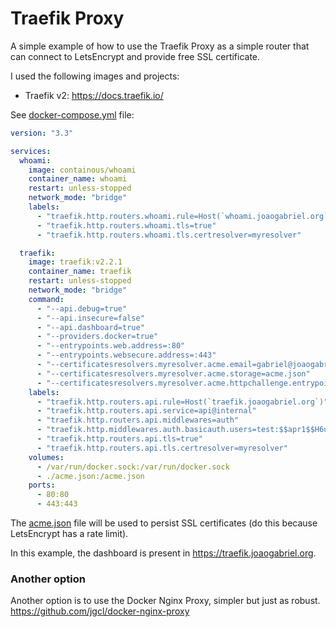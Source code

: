 # Traefik Proxy

A simple example of how to use the Traefik Proxy as a simple router that can connect to LetsEncrypt and provide free SSL certificate.

I used the following images and projects:
- Traefik v2: https://docs.traefik.io/

See [docker-compose.yml](docker-compose.yml) file:
```yaml
version: "3.3"

services:
  whoami:
    image: containous/whoami
    container_name: whoami
    restart: unless-stopped
    network_mode: "bridge"
    labels:
      - "traefik.http.routers.whoami.rule=Host(`whoami.joaogabriel.org`)"
      - "traefik.http.routers.whoami.tls=true"
      - "traefik.http.routers.whoami.tls.certresolver=myresolver"

  traefik:
    image: traefik:v2.2.1
    container_name: traefik
    restart: unless-stopped
    network_mode: "bridge"
    command:
      - "--api.debug=true"
      - "--api.insecure=false"
      - "--api.dashboard=true"
      - "--providers.docker=true"
      - "--entrypoints.web.address=:80"
      - "--entrypoints.websecure.address=:443"
      - "--certificatesresolvers.myresolver.acme.email=gabriel@joaogabriel.org"
      - "--certificatesresolvers.myresolver.acme.storage=acme.json"
      - "--certificatesresolvers.myresolver.acme.httpchallenge.entrypoint=web"
    labels:
      - "traefik.http.routers.api.rule=Host(`traefik.joaogabriel.org`)"
      - "traefik.http.routers.api.service=api@internal"
      - "traefik.http.routers.api.middlewares=auth"
      - "traefik.http.middlewares.auth.basicauth.users=test:$$apr1$$H6uskkkW$$IgXLP6ewTrSuBkTrqE8wj/,test2:$$apr1$$d9hr9HBB$$4HxwgUir3HP4EsggP/QNo0"
      - "traefik.http.routers.api.tls=true"
      - "traefik.http.routers.api.tls.certresolver=myresolver"
    volumes:
      - /var/run/docker.sock:/var/run/docker.sock
      - ./acme.json:/acme.json
    ports:
      - 80:80
      - 443:443
``` 

The [acme.json](acme.json) file will be used to persist SSL certificates (do this because LetsEncrypt has a rate limit).

In this example, the dashboard is present in https://traefik.joaogabriel.org.

### Another option
Another option is to use the Docker Nginx Proxy, simpler but just as robust.
https://github.com/jgcl/docker-nginx-proxy